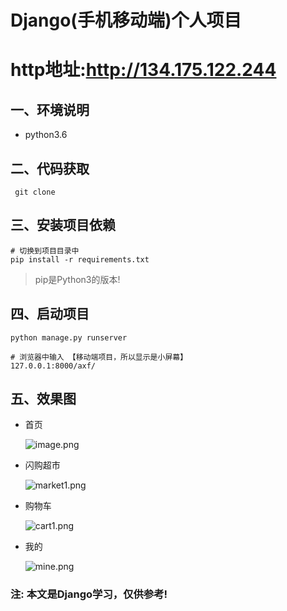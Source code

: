 # Django(手机移动端)个人项目
# http地址:http://134.175.122.244
## 一、环境说明
- python3.6

## 二、代码获取
```
 git clone
```

## 三、安装项目依赖
```
# 切换到项目目录中
pip install -r requirements.txt
```
> pip是Python3的版本!

## 四、启动项目
```
python manage.py runserver

# 浏览器中输入 【移动端项目，所以显示是小屏幕】
127.0.0.1:8000/axf/
```

## 五、效果图
- 首页

    ![image.png](https://upload-images.jianshu.io/upload_images/13608116-a8119aee5e09c7f5.png?imageMogr2/auto-orient/strip%7CimageView2/2/w/1240)

- 闪购超市

    ![market1.png](https://upload-images.jianshu.io/upload_images/1801379-17bf51ee3b697b83.png?imageMogr2/auto-orient/strip%7CimageView2/2/w/1240)

- 购物车

    ![cart1.png](https://upload-images.jianshu.io/upload_images/1801379-5093d8f588a2de58.png?imageMogr2/auto-orient/strip%7CimageView2/2/w/1240)

- 我的

    ![mine.png](https://upload-images.jianshu.io/upload_images/1801379-f6e65fe1c074da30.png?imageMogr2/auto-orient/strip%7CimageView2/2/w/1240)



### 注: 本文是Django学习，仅供参考!
